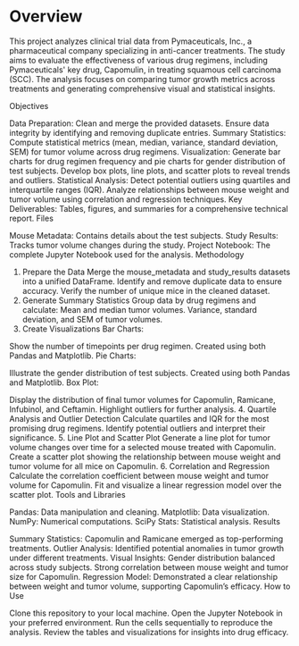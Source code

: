 # Overview

This project analyzes clinical trial data from Pymaceuticals, Inc., a pharmaceutical company specializing in anti-cancer treatments. The study aims to evaluate the effectiveness of various drug regimens, including Pymaceuticals' key drug, Capomulin, in treating squamous cell carcinoma (SCC). The analysis focuses on comparing tumor growth metrics across treatments and generating comprehensive visual and statistical insights.

Objectives

Data Preparation:
Clean and merge the provided datasets.
Ensure data integrity by identifying and removing duplicate entries.
Summary Statistics:
Compute statistical metrics (mean, median, variance, standard deviation, SEM) for tumor volume across drug regimens.
Visualization:
Generate bar charts for drug regimen frequency and pie charts for gender distribution of test subjects.
Develop box plots, line plots, and scatter plots to reveal trends and outliers.
Statistical Analysis:
Detect potential outliers using quartiles and interquartile ranges (IQR).
Analyze relationships between mouse weight and tumor volume using correlation and regression techniques.
Key Deliverables:
Tables, figures, and summaries for a comprehensive technical report.
Files

Mouse Metadata: Contains details about the test subjects.
Study Results: Tracks tumor volume changes during the study.
Project Notebook: The complete Jupyter Notebook used for the analysis.
Methodology

1. Prepare the Data
Merge the mouse_metadata and study_results datasets into a unified DataFrame.
Identify and remove duplicate data to ensure accuracy.
Verify the number of unique mice in the cleaned dataset.
2. Generate Summary Statistics
Group data by drug regimens and calculate:
Mean and median tumor volumes.
Variance, standard deviation, and SEM of tumor volumes.
3. Create Visualizations
Bar Charts:

Show the number of timepoints per drug regimen.
Created using both Pandas and Matplotlib.
Pie Charts:

Illustrate the gender distribution of test subjects.
Created using both Pandas and Matplotlib.
Box Plot:

Display the distribution of final tumor volumes for Capomulin, Ramicane, Infubinol, and Ceftamin.
Highlight outliers for further analysis.
4. Quartile Analysis and Outlier Detection
Calculate quartiles and IQR for the most promising drug regimens.
Identify potential outliers and interpret their significance.
5. Line Plot and Scatter Plot
Generate a line plot for tumor volume changes over time for a selected mouse treated with Capomulin.
Create a scatter plot showing the relationship between mouse weight and tumor volume for all mice on Capomulin.
6. Correlation and Regression
Calculate the correlation coefficient between mouse weight and tumor volume for Capomulin.
Fit and visualize a linear regression model over the scatter plot.
Tools and Libraries

Pandas: Data manipulation and cleaning.
Matplotlib: Data visualization.
NumPy: Numerical computations.
SciPy Stats: Statistical analysis.
Results

Summary Statistics: Capomulin and Ramicane emerged as top-performing treatments.
Outlier Analysis: Identified potential anomalies in tumor growth under different treatments.
Visual Insights:
Gender distribution balanced across study subjects.
Strong correlation between mouse weight and tumor size for Capomulin.
Regression Model: Demonstrated a clear relationship between weight and tumor volume, supporting Capomulin’s efficacy.
How to Use

Clone this repository to your local machine.
Open the Jupyter Notebook in your preferred environment.
Run the cells sequentially to reproduce the analysis.
Review the tables and visualizations for insights into drug efficacy.

<!--Mod 4-->
